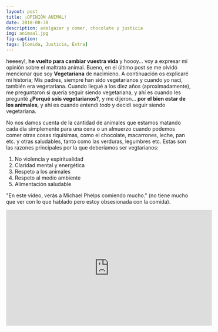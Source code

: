 ```yaml
---
layout: post
title: ¡OPINIÓN ANIMAL!
date: 2018-08-30
description: adelgazar y comer, chocolate y justicia
img: animaal.jpg
fig-caption: 
tags: [Comida, Justicia, Extra]
---
```


heeeey!, **he vuelto para cambiar vuestra vida** y hoooy... voy a expresar mi opinión sobre el maltrato animal.
Bueno, en el último post se me olvidó mencionar que soy **Vegetariana** de nacimieno. A continuación os explicaré mi historia;
Mis padres, siempre han sido vegetarianos y cuando yo nací, también era vegetariana. Cuando llegué a los diez años (aproximadamente),
me preguntaron si quería seguir siendo vegetariana, y ahí es cuando les pregunté **¿Porqué sois vegetarianos?**, y me dijeron...
**por el bien estar de los animales**, y ahí es cuando entendí *todo* y decidí seguir siendo vegetariana.

No nos damos cuenta de la cantidad de animales que estamos matando cada día simplemente para una cena o un almuerzo cuando podemos comer otras cosas riquísimas, como el chocolate, macarrones, leche, pan etc. y otras saludables, tanto como las verduras, legumbres etc.
Estas son las razones principales por la que deberíamos ser vegtarianos:

1. No violencia y espiritualidad
2. Claridad mental y energética
3. Respeto a los animales
4. Respeto al medio ambiente
5. Alimentación saludable

"En este video, verás a Michael Phelps comiendo mucho." (no tiene mucho que ver con lo que hablado pero estoy obsesionada con la comida).
<iframe width="560" height="315" src="https://www.youtube.com/embed/Zw8iljkD1So" frameborder="0" allow="autoplay; encrypted-media" allowfullscreen></iframe>
